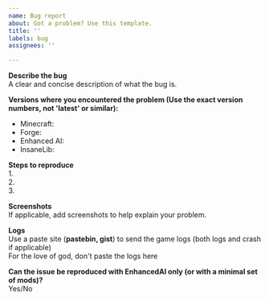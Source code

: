 ```yaml
---
name: Bug report
about: Got a problem? Use this template.
title: ''
labels: bug
assignees: ''

---
```


**Describe the bug**  
A clear and concise description of what the bug is.

**Versions where you encountered the problem (Use the exact version numbers, not 'latest' or similar):**  
 - Minecraft: 
 - Forge: 
 - Enhanced AI: 
 - InsaneLib: 

**Steps to reproduce**  
1.   
2.   
3.   

**Screenshots**  
If applicable, add screenshots to help explain your problem.

**Logs**  
Use a paste site (**pastebin, gist**) to send the game logs (both logs and crash if applicable)  
For the love of god, don't paste the logs here

**Can the issue be reproduced with EnhancedAI only (or with a minimal set of mods)?**  
Yes/No
